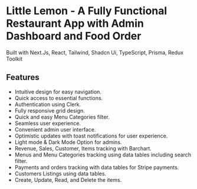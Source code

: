 # Little Lemon - A Fully Functional Restaurant App with Admin Dashboard and Food Order

Built with Next.Js, React, Tailwind, Shadcn Ui, TypeScript, Prisma, Redux Toolkit

## Features

- Intuitive design for easy navigation.
- Quick access to essential functions.
- Authentication using Clerk.
- Fully responsive grid design.
- Quick and easy Menu Categories filter.
- Seamless user experience.
- Convenient admin user interface.
- Optimistic updates with toast notifications for user experience.
- Light mode & Dark Mode Option for admins.
- Revenue, Sales, Customer, Items tracking with Barchart.
- Menus and Menu Categories tracking using data tables including search filter.
- Payments and orders tracking with data tables for Stripe payments.
- Customers Listings using data tables.
- Create, Update, Read, and Delete the items.
